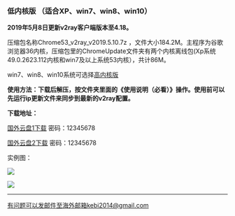 ### 低内核版 （适合XP、win7、win8、win10）

**2019年5月8日更新v2ray客户端版本至4.18。**

压缩包名称Chrome53_v2ray_v2019.5.10.7z ，文件大小184.2M。主程序为谷歌浏览器36内核，压缩包里的ChromeUpdate文件夹有两个内核离线包(Xp系统49.0.2623.112内核和win7及以上系统53内核），共计86M。

win7、win8、win10系统可选择[高内核版](https://github.com/Alvin9999/new-pac/wiki/%E9%AB%98%E5%86%85%E6%A0%B8%E7%89%88)

**使用方法：下载后解压，按文件夹里面的《使用说明（必看）》操作。使用前可以先运行ip更新文件来同步到最新的v2ray配置。**

**下载地址：**

[国外云盘1下载](http://108.61.224.82:8000/f/0c6368a583/) 密码：12345678

[国外云盘2下载](http://45.32.141.248:8000/f/2add8a4994/) 密码：12345678

实例图：

![](https://raw.githubusercontent.com/Alvin9999/pac2/master/softimag/53v2ray1.png)

![](https://raw.githubusercontent.com/Alvin9999/pac2/master/softimag/53v2ray2.png)
***

有问题可以发邮件至海外邮箱kebi2014@gmail.com